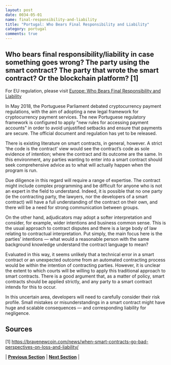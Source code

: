 ```yaml
---
layout: post
date: 0034-05-01
name: final-responsibility-and-liability
title: "Portugal: Who Bears Final Responsibility and Liability"
category: portugal
comments: true
---
```


## Who bears final responsibility/liability in case something goes wrong? The party using the smart contract? The party that wrote the smart contract? Or the blockchain platform? [1]

For EU regulation, please visit [Europe: Who Bears Final Responsibility and Liability](https://neo-project.github.io/global-blockchain-compliance-hub//europe/europe-final-liability.html)
 
In May 2018, the Portuguese Parliament debated cryptocurrency payment regulations, with the aim of adopting a new legal framework for cryptocurrency payment services. The new Portuguese regulatory framework is configured to apply "new rules for accessing payment accounts" in order to avoid unjustified setbacks and ensure that payments are secure. The official document and regulation has yet to be released. 
 
There is existing literature on smart contracts, in general, however. A strict ‘the code is the contract’ view would see the contract’s code as sole evidence of intention; where the contract and its outcome are the same. In this environment, any parties wanting to enter into a smart contract should seek comprehensive advice as to what will actually happen when the program is run.

Due diligence in this regard will require a range of expertise. The contract might include complex programming and be difficult for anyone who is not an expert in the field to understand. Indeed, it is possible that no one party (ie the contracting party, the lawyers, nor the developers of a smart contract) will have a full understanding of the contract on their own, and there will be a need for strong communication between groups.  

On the other hand, adjudicators may adopt a softer interpretation and consider, for example, wider intentions and business common sense. This is the usual approach to contract disputes and there is a large body of law relating to contractual interpretation. Put simply, the main focus here is the parties’ intentions — what would a reasonable person with the same background knowledge understand the contract language to mean?  

Evaluated in this way, it seems unlikely that a technical error in a smart contract or an unexpected outcome from an automated contracting process would be within the intention of contracting parties. However, it is unclear the extent to which courts will be willing to apply this traditional approach to smart contracts.  There is a good argument that, as a matter of policy, smart contracts should be applied strictly, and any party to a smart contract intends for this to occur.

In this uncertain area, developers will need to carefully consider their risk profile.  Small mistakes or misunderstandings in a smart contract might have huge and scalable consequences — and corresponding liability for negligence. 

## Sources

[1] https://bravenewcoin.com/news/when-smart-contracts-go-bad-perspectives-on-loss-and-liability/ 

| **[Previous Section]( https://neo-project.github.io/global-blockchain-compliance-hub//portugal/portugal-privacy-and-data-protection.html)** | **[Next Section]( https://neo-project.github.io/global-blockchain-compliance-hub//portugal/portugal-smart-contracts.html)** |
